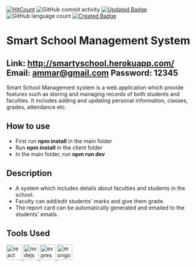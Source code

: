 [![HitCount](http://hits.dwyl.com/ammarjussa/Smart-School.svg)](http://hits.dwyl.com/ammarjussa/Smart-School) ![GitHub commit activity](https://img.shields.io/github/commit-activity/m/ammarjussa/Smart-School) [![Updated Badge](https://badges.pufler.dev/updated/ammarjussa/Smart-School)](https://badges.pufler.dev) ![GitHub language count](https://img.shields.io/github/languages/count/ammarjussa/Smart-School) [![Created Badge](https://badges.pufler.dev/created/ammarjussa/Smart-School)](https://badges.pufler.dev)



# Smart School Management System

## Link: http://smartyschool.herokuapp.com/  Email: ammar@gmail.com Password: 12345

Smart School Management system is a web application which provide features such as storing and managing records of both students and faculties. It includes adding and updating personal information, classes, grades, attendance etc. 

## How to  use
- First run **npm install** in the main folder
- Run **npm install** in the client folder
- In the main folder, run **npm run dev**

## Description
- A system which includes details about faculties and students in the school.
- Faculty can add/edit students' marks and give them grade.
- The report card can be automatically generated and emailed to the students' emails.

## Tools Used

<a href="https://reactjs.org/" target="_blank"> <img src="https://devicons.github.io/devicon/devicon.git/icons/react/react-original-wordmark.svg" alt="react" width="40" height="40"/> </a> <a href="https://nodejs.org" target="_blank"> <img src="https://devicons.github.io/devicon/devicon.git/icons/nodejs/nodejs-original-wordmark.svg" alt="nodejs" width="40" height="40"/> </a>  <a href="https://expressjs.com" target="_blank"> <img src="https://devicons.github.io/devicon/devicon.git/icons/express/express-original-wordmark.svg" alt="express" width="40" height="40"/> </a> <a href="https://www.mongodb.com/" target="_blank"> <img src="https://devicons.github.io/devicon/devicon.git/icons/mongodb/mongodb-original-wordmark.svg" alt="mongodb" width="40" height="40"/> </a>
